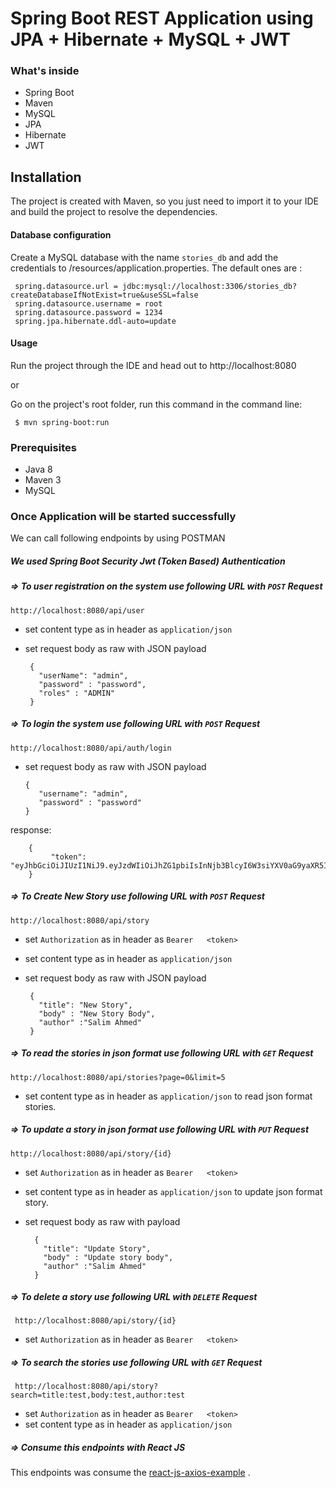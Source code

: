# Spring Boot REST Application using JPA + Hibernate + MySQL + JWT

### What's inside

   - Spring Boot
   - Maven
   - MySQL
   - JPA
   - Hibernate
   - JWT
   
## Installation

The project is created with Maven, so you just need to import it to your IDE and build the project to resolve the dependencies.

#### Database configuration

Create a MySQL database with the name `stories_db` and add the credentials to /resources/application.properties.
The default ones are :

     spring.datasource.url = jdbc:mysql://localhost:3306/stories_db?createDatabaseIfNotExist=true&useSSL=false
     spring.datasource.username = root
     spring.datasource.password = 1234
     spring.jpa.hibernate.ddl-auto=update
     
#### Usage

  Run the project through the IDE and head out to http://localhost:8080
    
  or
    
  Go on the project's root folder, run this command in the command line:
  
     $ mvn spring-boot:run

### Prerequisites

   - Java 8
   - Maven 3
   - MySQL

### Once Application will be started successfully

We can call following endpoints by using POSTMAN

##### We used Spring Boot Security Jwt (Token Based) Authentication

##### => To user registration on the system use following URL with `POST` Request

    http://localhost:8080/api/user
    
   - set content type as in header as `application/json`
   - set request body as raw with JSON payload
  
          {
            "userName": "admin",
            "password" : "password",
            "roles" : "ADMIN"
          }
  
##### => To login the system use following URL with `POST` Request

    http://localhost:8080/api/auth/login
    
   - set request body as raw with JSON payload 
  
         {
            "username": "admin",
            "password" : "password"
         }
         
   response:
     
        {
             "token": "eyJhbGciOiJIUzI1NiJ9.eyJzdWIiOiJhZG1pbiIsInNjb3BlcyI6W3siYXV0aG9yaXR5IjoiUk9MRV9BRE1JTiJ9XSwiaXNzIjoiYWRtaW4iLCJpYXQiOjE1MzQxNzMxMzUsImV4cCI6MTUzNDE5MTEzNX0.........."
        }
    
##### => To Create New Story use following URL with `POST` Request
    http://localhost:8080/api/story
    
   - set `Authorization` as in header as `Bearer   <token>`
   - set content type as in header as `application/json`
   - set request body as raw with JSON payload
   
          {
            "title": "New Story",
            "body" : "New Story Body",
            "author" :"Salim Ahmed"
          }
          
##### => To read the stories in json format use following URL with `GET` Request
    http://localhost:8080/api/stories?page=0&limit=5
   - set content type as in header as `application/json` to read json format stories.
   
##### => To update a story in json format use following URL with `PUT` Request
    http://localhost:8080/api/story/{id}
    
   - set `Authorization` as in header as `Bearer   <token>`
   - set content type as in header as `application/json` to update json format story.
   - set request body as raw with payload
   
           {
             "title": "Update Story",
             "body" : "Update story body",
             "author" :"Salim Ahmed"
           }
   
##### => To delete a story use following URL with `DELETE` Request

     http://localhost:8080/api/story/{id}
       
   - set `Authorization` as in header as `Bearer   <token>`
 
 
##### => To search the stories use following URL with `GET` Request
 
     http://localhost:8080/api/story?search=title:test,body:test,author:test
        
   - set `Authorization` as in header as `Bearer   <token>`
   - set content type as in header as `application/json`
 
##### => Consume this endpoints with React JS
This endpoints was consume the [react-js-axios-example](https://github.com/salimerid/react-js-axios-example) .

